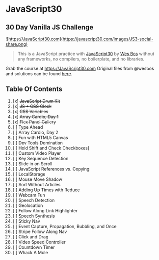 # JavaScript30
## 30 Day Vanilla JS Challenge
![https://JavaScript30.com](https://javascript30.com/images/JS3-social-share.png)

> This is a JavaScript practice with [JavaScript30](https://javascript30.com/) by [Wes Bos](https://github.com/wesbos) without any frameworks, no compilers, no boilerplate, and no libraries.

Grab the course at https://JavaScript30.com
Original files from @wesbos and solutions can be found [here](https://github.com/wesbos/JavaScript30).

## Table Of Contents

1. [x]  ~~JavaScript Drum Kit~~
2. [x]  ~~JS + CSS Clock~~
3. [x]  ~~CSS Variables~~
4. [x]  ~~Array Cardio, Day 1~~
5. [x]  ~~Flex  Panel Gallery~~
6. [ ]  Type Ahead
7. [ ]  Array Cardio, Day 2
8. [ ]  Fun with HTML5 Canvas
9. [ ]  Dev Tools Domination
10. [ ]  Hold Shift and Check Checkboxes]
11. [ ]  Custom Video Player
12. [ ]  Key Sequence Detection
13. [ ]  Slide in on Scroll
14. [ ]  JavaScript References vs. Copying
15. [ ]  LocalStorage
16. [ ]  Mouse Move Shadow
17. [ ]  Sort Without Articles
18. [ ]  Adding Up Times with Reduce
19. [ ]  Webcam Fun
20. [ ]  Speech Detection
21. [ ]  Geolocation
22. [ ]  Follow Along Link Highlighter
23. [ ]  Speech Synthesis
24. [ ]  Sticky Nav
25. [ ]  Event Capture, Propagation, Bubbling, and Once
26. [ ]  Stripe Follow Along Nav
27. [ ]  Click and Drag
28. [ ]  Video Speed Controller
29. [ ]  Countdown Timer
30. [ ]  Whack A Mole
